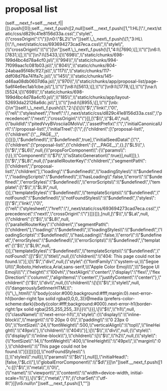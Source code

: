 # proposal list

(self.\_\_next\_f=self.\_\_next\_f||\[]).push(\[0]);self.\_\_next\_f.push(\[2,null])self.\_\_next\_f.push(\[1,"1:HL\[\\"/\_next/static/css/d829c41e8156d33a.css\\",\\"style\\",{\\"crossOrigin\\":\\"\\"}]\n0:\\"$L2\\"\n"])self.\_\_next\_f.push(\[1,"3:HL\[\\"/\_next/static/css/693694273cad7eca.css\\",\\"style\\",{\\"crossOrigin\\":\\"\\"}]\n"])self.\_\_next\_f.push(\[1,"4:I\[7690,\[],\\"\\"]\n6:I\[7831,\[],\\"\\"]\n7:I\[5433,\[\\"698\\",\\"static/chunks/698-199d4bc4d78a4cf0.js\\",\\"994\\",\\"static/chunks/994-7f099aac1c081b03.js\\",\\"804\\",\\"static/chunks/804-24abaa95f48c1f27.js\\",\\"117\\",\\"static/chunks/117-ddf08d76a741fa7c.js\\",\\"145\\",\\"static/chunks/145-d46aa08db0607d6a.js\\",\\"970\\",\\"static/chunks/app/proposal-list/page-5a6f4e6ec1ab1cbe.js\\"],\\"\\"]\n8:I\[5613,\[],\\"\\"]\n9:I\[1778,\[],\\"\\"]\na:I\[5524,\[\\"698\\",\\"static/chunks/698-199d4bc4d78a4cf0.js\\",\\"185\\",\\"static/chunks/app/layout-52693da22126a6dc.js\\"],\\"\\"]\nd:I\[8955,\[],\\"\\"]\nb:{}\n"])self.\_\_next\_f.push(\[1,"2:\[\[\[\\"$\\",\\"link\\",\\"0\\",{\\"rel\\":\\"stylesheet\\",\\"href\\":\\"/\_next/static/css/d829c41e8156d33a.css\\",\\"precedence\\":\\"next\\",\\"crossOrigin\\":\\"\\"}]],\[\\"$\\",\\"$L4\\",null,{\\"buildId\\":\\"pitedVvyBVosciia0MoVu\\",\\"assetPrefix\\":\\"\\",\\"initialCanonicalUrl\\":\\"/proposal-list\\",\\"initialTree\\":\[\\"\\",{\\"children\\":\[\\"proposal-list\\",{\\"children\\":\[\\"\_\_PAGE\_\_\\",{}]}]},\\"$undefined\\",\\"$undefined\\",true],\\"initialSeedData\\":\[\\"\\",{\\"children\\":\[\\"proposal-list\\",{\\"children\\":\[\\"\_\_PAGE\_\_\\",{},\[\\"$L5\\",\[\\"$\\",\\"$L6\\",null,{\\"propsForComponent\\":{\\"params\\":{\}},\\"Component\\":\\"$7\\",\\"isStaticGeneration\\":true}],null]]},\[\\"$\\",\\"$L8\\",null,{\\"parallelRouterKey\\":\\"children\\",\\"segmentPath\\":\[\\"children\\",\\"proposal-list\\",\\"children\\"],\\"loading\\":\\"$undefined\\",\\"loadingStyles\\":\\"$undefined\\",\\"loadingScripts\\":\\"$undefined\\",\\"hasLoading\\":false,\\"error\\":\\"$undefined\\",\\"errorStyles\\":\\"$undefined\\",\\"errorScripts\\":\\"$undefined\\",\\"template\\":\[\\"$\\",\\"$L9\\",null,{}],\\"templateStyles\\":\\"$undefined\\",\\"templateScripts\\":\\"$undefined\\",\\"notFound\\":\\"$undefined\\",\\"notFoundStyles\\":\\"$undefined\\",\\"styles\\":\[\[\\"$\\",\\"link\\",\\"0\\",{\\"rel\\":\\"stylesheet\\",\\"href\\":\\"/\_next/static/css/693694273cad7eca.css\\",\\"precedence\\":\\"next\\",\\"crossOrigin\\":\\"\\"}]]}]]},\[null,\[\\"$\\",\\"$La\\",null,{\\"children\\":\[\\"$\\",\\"$L8\\",null,{\\"parallelRouterKey\\":\\"children\\",\\"segmentPath\\":\[\\"children\\"],\\"loading\\":\\"$undefined\\",\\"loadingStyles\\":\\"$undefined\\",\\"loadingScripts\\":\\"$undefined\\",\\"hasLoading\\":false,\\"error\\":\\"$undefined\\",\\"errorStyles\\":\\"$undefined\\",\\"errorScripts\\":\\"$undefined\\",\\"template\\":\[\\"$\\",\\"$L9\\",null,{}],\\"templateStyles\\":\\"$undefined\\",\\"templateScripts\\":\\"$undefined\\",\\"notFound\\":\[\[\\"$\\",\\"title\\",null,{\\"children\\":\\"404: This page could not be found.\\"}],\[\\"$\\",\\"div\\",null,{\\"style\\":{\\"fontFamily\\":\\"system-ui,\\\\\\"Segoe UI\\\\\\",Roboto,Helvetica,Arial,sans-serif,\\\\\\"Apple Color Emoji\\\\\\",\\\\\\"Segoe UI Emoji\\\\\\"\\",\\"height\\":\\"100vh\\",\\"textAlign\\":\\"center\\",\\"display\\":\\"flex\\",\\"flexDirection\\":\\"column\\",\\"alignItems\\":\\"center\\",\\"justifyContent\\":\\"center\\"},\\"children\\":\[\\"$\\",\\"div\\",null,{\\"children\\":\[\[\\"$\\",\\"style\\",null,{\\"dangerouslySetInnerHTML\\":{\\"\_\_html\\":\\"body{color:#000;background:#fff;margin:0}.next-error-h1{border-right:1px solid rgba(0,0,0,.3)}@media (prefers-color-scheme:dark){body{color:#fff;background:#000}.next-error-h1{border-right:1px solid rgba(255,255,255,.3)\}}\\"\}}],\[\\"$\\",\\"h1\\",null,{\\"className\\":\\"next-error-h1\\",\\"style\\":{\\"display\\":\\"inline-block\\",\\"margin\\":\\"0 20px 0 0\\",\\"padding\\":\\"0 23px 0 0\\",\\"fontSize\\":24,\\"fontWeight\\":500,\\"verticalAlign\\":\\"top\\",\\"lineHeight\\":\\"49px\\"},\\"children\\":\\"404\\"}],\[\\"$\\",\\"div\\",null,{\\"style\\":{\\"display\\":\\"inline-block\\"},\\"children\\":\[\\"$\\",\\"h2\\",null,{\\"style\\":{\\"fontSize\\":14,\\"fontWeight\\":400,\\"lineHeight\\":\\"49px\\",\\"margin\\":0},\\"children\\":\\"This page could not be found.\\"}]}]]}]}]],\\"notFoundStyles\\":\[],\\"styles\\":null}],\\"params\\":\\"$b\\"}],null]],\\"initialHead\\":\[false,\\"$Lc\\"],\\"globalErrorComponent\\":\\"$d\\"}]]\n"])self.\_\_next\_f.push(\[1,"c:\[\[\\"$\\",\\"meta\\",\\"0\\",{\\"name\\":\\"viewport\\",\\"content\\":\\"width=device-width, initial-scale=1\\"}],\[\\"$\\",\\"meta\\",\\"1\\",{\\"charSet\\":\\"utf-8\\"}]]\n5:null\n"])self.\_\_next\_f.push(\[1,""])
